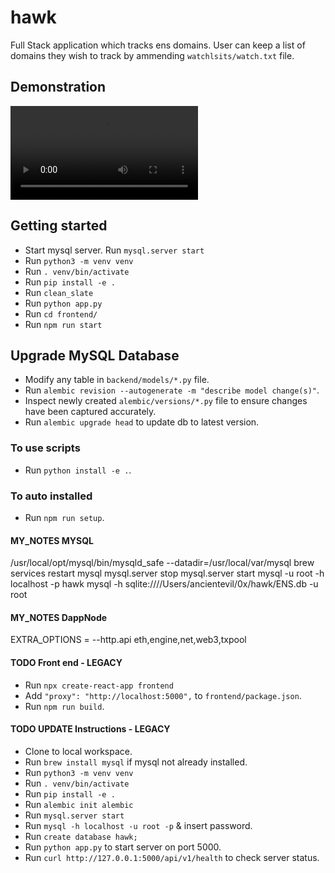 # hawk
Full Stack application which tracks ens domains. User can keep a list of domains they wish to track by ammending `watchlsits/watch.txt` file.

## Demonstration
![Hawk Demonstration](media/hawk_demo_1.mp4)


## Getting started
- Start mysql server. Run `mysql.server start`
- Run `python3 -m venv venv`
- Run `. venv/bin/activate`
- Run `pip install -e .`
- Run `clean_slate`
- Run `python app.py`
- Run `cd frontend/`
- Run `npm run start`


## Upgrade MySQL Database
- Modify any table in `backend/models/*.py` file.
- Run `alembic revision --autogenerate -m "describe model change(s)"`.
- Inspect newly created `alembic/versions/*.py` file to ensure changes have been captured accurately.
- Run `alembic upgrade head` to update db to latest version.


### To use scripts
- Run `python install -e .`.

### To auto installed
- Run `npm run setup`.


#### MY_NOTES MYSQL
/usr/local/opt/mysql/bin/mysqld_safe --datadir=/usr/local/var/mysql
brew services restart mysql
mysql.server stop
mysql.server start
mysql -u root -h localhost -p hawk
mysql -h sqlite:////Users/ancientevil/0x/hawk/ENS.db -u root

#### MY_NOTES DappNode
EXTRA_OPTIONS = --http.api eth,engine,net,web3,txpool

#### TODO Front end - LEGACY
- Run `npx create-react-app frontend`
- Add `"proxy": "http://localhost:5000",` to `frontend/package.json`.
- Run `npm run build`.

#### TODO UPDATE Instructions - LEGACY
- Clone to local workspace.
- Run `brew install mysql` if mysql not already installed.
- Run `python3 -m venv venv`
- Run `. venv/bin/activate`
- Run `pip install -e .`
- Run `alembic init alembic`
- Run `mysql.server start`
- Run `mysql -h localhost -u root -p` & insert password.
- Run `create database hawk;`
- Run `python app.py` to start server on port 5000.
- Run `curl http://127.0.0.1:5000/api/v1/health` to check server status.
